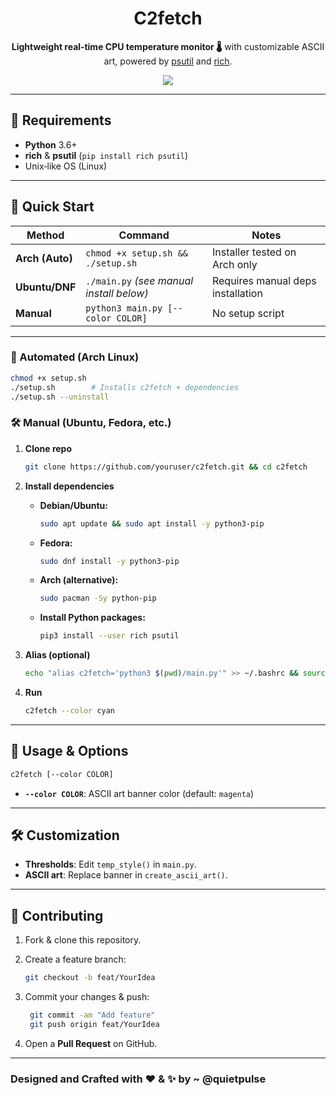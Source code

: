 <div align="center">

# **C2fetch**

**Lightweight real‑time CPU temperature monitor 🌡️** with customizable ASCII art, powered by [psutil](https://pypi.org/project/psutil/) and [rich](https://github.com/Textualize/rich).

<Img src="https://raw.githubusercontent.com/quietpulse/c2fetch/refs/heads/main/Pasted_image.png"/> 

</div>

---

## 🧩 Requirements

- **Python** 3.6+
- **rich** & **psutil** (`pip install rich psutil`)
- Unix‑like OS (Linux)

---

## 🚀 Quick Start

| Method          | Command                                  | Notes                             |
| --------------- | ---------------------------------------- | --------------------------------- |
| **Arch (Auto)** | `chmod +x setup.sh && ./setup.sh`        | Installer tested on Arch only     |
| **Ubuntu/DNF**  | `./main.py` *(see manual install below)* | Requires manual deps installation |
| **Manual**      | `python3 main.py [--color COLOR]`        | No setup script                   |

---

### 🔧 Automated (Arch Linux)

```bash
chmod +x setup.sh
./setup.sh        # Installs c2fetch + dependencies
./setup.sh --uninstall
````

### 🛠️ Manual (Ubuntu, Fedora, etc.)

1. **Clone repo**

   ```bash
   git clone https://github.com/youruser/c2fetch.git && cd c2fetch
   ```

2. **Install dependencies**

   * **Debian/Ubuntu:**

     ```bash
     sudo apt update && sudo apt install -y python3-pip
     ```
   * **Fedora:**

     ```bash
     sudo dnf install -y python3-pip
     ```
   * **Arch (alternative):**

     ```bash
     sudo pacman -Sy python-pip
     ```
   * **Install Python packages:**

     ```bash
     pip3 install --user rich psutil
     ```

3. **Alias (optional)**

   ```bash
   echo "alias c2fetch='python3 $(pwd)/main.py'" >> ~/.bashrc && source ~/.bashrc
   ```

4. **Run**

   ```bash
   c2fetch --color cyan
   ```

---

## 🎨 Usage & Options

```bash
c2fetch [--color COLOR]
```

* **`--color COLOR`**: ASCII art banner color (default: `magenta`)

---

## 🛠️ Customization

* **Thresholds**: Edit `temp_style()` in `main.py`.
* **ASCII art**: Replace banner in `create_ascii_art()`.

---

## 🤝 Contributing

1. Fork & clone this repository.
2. Create a feature branch:

   ```bash
   git checkout -b feat/YourIdea
   ```

3. Commit your changes & push:
   ```bash
    git commit -am "Add feature"
    git push origin feat/YourIdea
   ```

4. Open a **Pull Request** on GitHub.

---

### Designed and Crafted with ❤️ & ✨ by ~ @quietpulse

